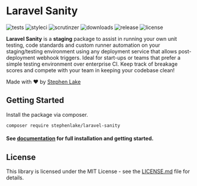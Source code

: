# Laravel Sanity

![tests](https://img.shields.io/travis/stephenlake/laravel-sanity/master.svg?style=flat-square)
![styleci](https://github.styleci.io/repos/169525482/shield?branch=master&style=flat-square)
![scrutinzer](https://img.shields.io/scrutinizer/g/stephenlake/laravel-sanity.svg?style=flat-square)
![downloads](https://img.shields.io/packagist/dt/stephenlake/laravel-sanity.svg?style=flat-square)
![release](https://img.shields.io/github/release/stephenlake/laravel-sanity.svg?style=flat-square)
![license](https://img.shields.io/badge/license-MIT-blue.svg?style=flat-square)

**Laravel Sanity** is a **staging** package to assist in running your own unit testing, code standards and custom runner automation on your staging/testing environment using any deployment service that allows post-deployment webhook triggers. Ideal for start-ups or teams that prefer a simple testing environment over enterprise CI. Keep track of breakage scores and compete with your team in keeping your codebase clean!

Made with ❤️ by [Stephen Lake](http://github.com/stephenlake)

## Getting Started

Install the package via composer.

    composer require stephenlake/laravel-sanity

#### See [documentation](https://stephenlake.github.io/laravel-sanity/) for full installation and getting started.

## License

This library is licensed under the MIT License - see the [LICENSE.md](LICENSE.md) file for details.
